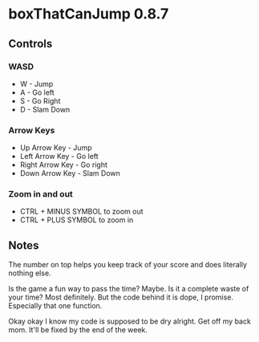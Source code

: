 # boxThatCanJump 0.8.7

## Controls

### WASD

- W - Jump
- A - Go left
- S - Go Right
- D - Slam Down

### Arrow Keys

- Up Arrow Key - Jump
- Left Arrow Key - Go left
- Right Arrow Key - Go right
- Down Arrow Key - Slam Down

### Zoom in and out

- CTRL + MINUS SYMBOL to zoom out
- CTRL + PLUS SYMBOL to zoom in

## Notes

The number on top helps you keep track of your score and does literally nothing else.

Is the game a fun way to pass the time? Maybe. Is it a complete waste of your time? Most definitely. But the code behind it is dope, I promise. Especially that one function.

Okay okay I know my code is supposed to be dry alright. Get off my back mom. It'll be fixed by the end of the week.
